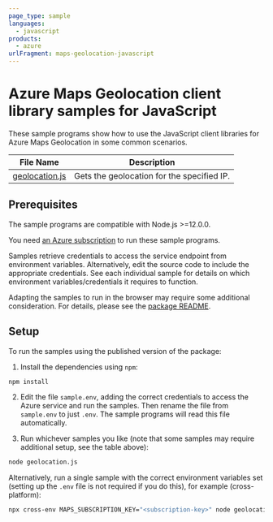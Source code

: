 ```yaml
---
page_type: sample
languages:
  - javascript
products:
  - azure
urlFragment: maps-geolocation-javascript
---
```


# Azure Maps Geolocation client library samples for JavaScript

These sample programs show how to use the JavaScript client libraries for Azure Maps Geolocation in some common scenarios.

| **File Name**                 | **Description**                            |
| ----------------------------- | ------------------------------------------ |
| [geolocation.js][geolocation] | Gets the geolocation for the specified IP. |

## Prerequisites

The sample programs are compatible with Node.js >=12.0.0.

You need [an Azure subscription][freesub] to run these sample programs.

Samples retrieve credentials to access the service endpoint from environment variables. Alternatively, edit the source code to include the appropriate credentials. See each individual sample for details on which environment variables/credentials it requires to function.

Adapting the samples to run in the browser may require some additional consideration. For details, please see the [package README][package].

## Setup

To run the samples using the published version of the package:

1. Install the dependencies using `npm`:

```bash
npm install
```

2. Edit the file `sample.env`, adding the correct credentials to access the Azure service and run the samples. Then rename the file from `sample.env` to just `.env`. The sample programs will read this file automatically.

3. Run whichever samples you like (note that some samples may require additional setup, see the table above):

```bash
node geolocation.js
```

Alternatively, run a single sample with the correct environment variables set (setting up the `.env` file is not required if you do this), for example (cross-platform):

```bash
npx cross-env MAPS_SUBSCRIPTION_KEY="<subscription-key>" node geolocation.js
```

[geolocation]: https://github.com/Azure/azure-sdk-for-js/blob/master/sdk/maps/maps-geolocation/samples/v1/javascript/src/geolocation.js
[freesub]: https://azure.microsoft.com/free/
[package]: https://github.com/Azure/azure-sdk-for-js/tree/master/sdk/maps/maps-geolocation/README.md
